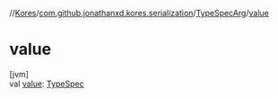 //[Kores](../../../index.md)/[com.github.jonathanxd.kores.serialization](../index.md)/[TypeSpecArg](index.md)/[value](value.md)

# value

[jvm]\
val [value](value.md): [TypeSpec](../../com.github.jonathanxd.kores.base/-type-spec/index.md)
